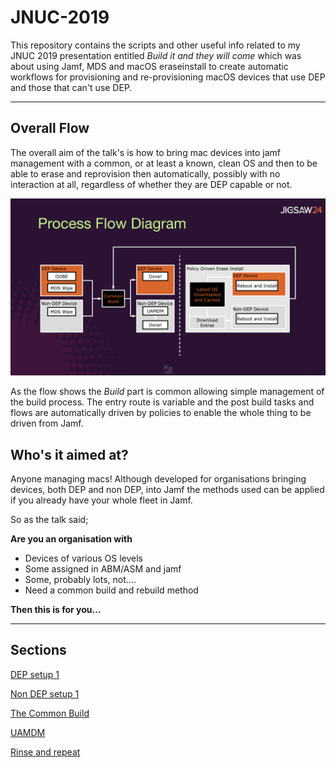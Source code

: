 # JNUC-2019
This repository contains the scripts and other useful info related to my JNUC 2019 presentation entitled *Build it and they will come* which was about using Jamf, MDS and macOS eraseinstall to create automatic workflows for provisioning and re-provisioning macOS devices that use DEP and those that can't use DEP.

---

## Overall Flow ##

The overall aim of the talk's is how to bring mac devices into jamf management with a common, or at least a known, clean OS and then to be able to erase and reprovision then automatically, possibly with no interaction at all, regardless of whether they are DEP capable or not.


![Flow](https://github.com/PhantomPhixer/JNUC-2019/blob/master/images/flow.png)




As the flow shows the *Build* part is common allowing simple management of the build process. The entry route is variable and the post build tasks and flows are automatically driven by policies to enable the whole thing to be driven from Jamf.

## Who's it aimed at? ##
Anyone managing macs! Although developed for organisations bringing devices, both DEP and non DEP, into Jamf the methods used can be applied if you already have your whole fleet in Jamf.

So as the talk said;


**Are you an organisation with**

* Devices of various OS levels
* Some assigned in ABM/ASM and jamf
* Some, probably lots, not….
* Need a common build and rebuild method


**Then this is for you...**

---

## Sections ##

[DEP setup 1](https://github.com/PhantomPhixer/JNUC-2019/blob/master/DEP.md)

[Non DEP setup 1](https://github.com/PhantomPhixer/JNUC-2019/blob/master/NonDEP.md)

[The Common Build](https://github.com/PhantomPhixer/JNUC-2019/blob/master/build.md)

[UAMDM](https://github.com/PhantomPhixer/JNUC-2019/blob/master/UAMDM.md)

[Rinse and repeat](https://github.com/PhantomPhixer/JNUC-2019/blob/master/Rinse_and_repeat.md)

